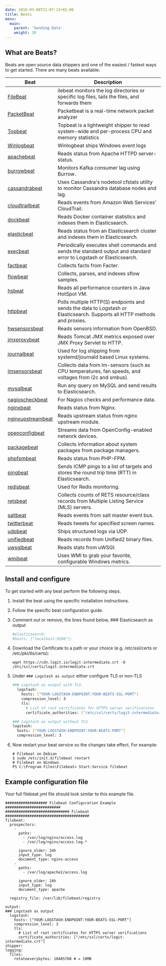```yaml
---
date: 2016-03-08T21:07:13+01:00
title: Beats
menu:
  main:
    parent: 'Sending Data'
    weight: 10
---
```


## What are Beats?

Beats are open source data shippers and one of the easiest / fastest ways to get started. There are many beats available:

Beat | Description
--- | ---
[FileBeat](https://www.elastic.co/guide/en/beats/filebeat/current/filebeat-installation.html) | ilebeat monitors the log directories or specific log files, tails the files, and forwards them
[PacketBeat](https://www.elastic.co/guide/en/beats/packetbeat/current/packetbeat-installation.html) | Packetbeat is a real-time network packet analyzer
[Topbeat](https://www.elastic.co/guide/en/beats/topbeat/current/topbeat-installation.html) | Topbeat is a lightweight shipper  to read system-wide and per-process CPU and memory statistics
[Winlogbeat](https://www.elastic.co/guide/en/beats/winlogbeat/current/winlogbeat-installation.html) | Winlogbeat ships Windows event logs
[apachebeat](https://github.com/radoondas/apachebeat) | Reads status from Apache HTTPD server-status.
[burrowbeat](https://github.com/goomzee/burrowbeat) | Monitors Kafka consumer lag using Burrow.
[cassandrabeat](https://github.com/goomzee/cassandrabeat) | Uses Cassandra's nodetool cfstats utility to monitor Cassandra database nodes and lag.
[cloudtrailbeat](https://github.com/aidan-/cloudtrailbeat) | Reads events from Amazon Web Services' CloudTrail.
[dockbeat](https://github.com/Ingensi/dockbeat) | Reads Docker container statistics and indexes them in Elasticsearch.
[elasticbeat](https://github.com/radoondas/elasticbeat) | Reads status from an Elasticsearch cluster and indexes them in Elasticsearch.
[execbeat](https://github.com/christiangalsterer/execbeat) | Periodically executes shell commands and sends the standard output and standard error to Logstash or Elasticsearch.
[factbeat](https://github.com/jarpy/factbeat) | Collects facts from Facter.
[flowbeat](https://github.com/FStelzer/flowbeat) | Collects, parses, and indexes sflow samples.
[hsbeat](https://github.com/YaSuenag/hsbeat) | Reads all performance counters in Java HotSpot VM.
[httpbeat](https://github.com/christiangalsterer/httpbeat) | Polls multiple HTTP(S) endpoints and sends the data to Logstash or Elasticsearch. Supports all HTTP methods and proxies.
[hwsensorsbeat](https://github.com/jasperla/hwsensorsbeat) | Reads sensors information from OpenBSD.
[jmxproxybeat](https://github.com/radoondas/jmxproxybeat) | Reads Tomcat JMX metrics exposed over JMX Proxy Servlet to HTTP.
[journalbeat](https://github.com/mheese/journalbeat) | Used for log shipping from systemd/journald based Linux systems.
[lmsensorsbeat](https://github.com/eskibars/lmsensorsbeat) | Collects data from lm-sensors (such as CPU temperatures, fan speeds, and voltages from i2c and smbus).
[mysqlbeat](https://github.com/adibendahan/mysqlbeat) | Run any query on MySQL and send results to Elasticsearch.
[nagioscheckbeat](https://github.com/PhaedrusTheGreek/nagioscheckbeat) | For Nagios checks and performance data.
[nginxbeat](https://github.com/mrkschan/nginxbeat) | Reads status from Nginx.
[nginxupstreambeat](https://github.com/2Fast2BCn/nginxupstreambeat) | Reads upstream status from nginx upstream module.
[openconfigbeat](https://github.com/aristanetworks/openconfigbeat) | Streams data from OpenConfig-enabled network devices.
[packagebeat](https://github.com/joehillen/packagebeat) | Collects information about system packages from package managers.
[phpfpmbeat](https://github.com/kozlice/phpfpmbeat) | Reads status from PHP-FPM.
[pingbeat](https://github.com/joshuar/pingbeat) | Sends ICMP pings to a list of targets and stores the round trip time (RTT) in Elasticsearch.
[redisbeat](https://github.com/chrsblck/redisbeat) | Used for Redis monitoring.
[retsbeat](https://github.com/consulthys/retsbeat) | Collects counts of RETS resource/class records from Multiple Listing Service (MLS) servers.
[saltbeat](https://github.com/martinhoefling/saltbeat) | Reads events from salt master event bus.
[twitterbeat](https://github.com/buehler/go-elastic-twitterbeat) | Reads tweets for specified screen names.
[udpbeat](https://github.com/gravitational/udpbeat) | Ships structured logs via UDP.
[unifiedbeat](https://github.com/cleesmith/unifiedbeat) | Reads records from Unified2 binary files.
[uwsgibeat](https://github.com/mrkschan/uwsgibeat) | Reads stats from uWSGI.
[wmibeat](https://github.com/eskibars/wmibeat) | Uses WMI to grab your favorite, configurable Windows metrics.

## Install and configure

To get started with any beat perform the following steps.

1. Install the beat using the specific installation instructions.
1. Follow the specific beat configuration guide.

1. Comment out or remove, the lines found below, ### Elasticsearch as output

    ```sh
    #elasticsearch:
    #hosts: ["localhost:9200"]:
    ```

2. Download the Certificate to a path or your choice (e.g. /etc/ssl/certs or /etc/pki/tls/certs):

    ```
    wget https://cdn.logit.io/logit-intermediate.crt -O /etc/ssl/certs/logit-intermediate.crt
    ```

3. Under `### Logstash as output` either configure TLS or non-TLS

    ```sh
    ### Logstash as output with TLS
      logstash:
        hosts: ["YOUR-LOGSTASH-ENDPOINT:YOUR-BEATS-SSL-PORT"]
        compression_level: 3
        tls:
          # List of root certificates for HTTPS server verifications
          certificate_authorities: ["/etc/ssl/certs/logit-intermediate.crt"]
    ```

    ```sh
    ### Logstash as output without TLS
    logstash:
      hosts: ["YOUR-LOGSTASH-ENDPOINT:YOUR-BEATS-PORT"]
      compression_level: 3
    ```

4. Now restart your beat service so the changes take effect. For example:

    ```
    # Filebeat on Debian
    $ sudo /etc/init.d/filebeat restart
    # Filebeat on Windows
    PS C:\Program Files\Filebeat> Start-Service filebeat
    ```

## Example configuration file

Your full filebeat.yml file should look similar to this example file.

```
################### Filebeat Configuration Example #########################
############################# Filebeat ######################################
filebeat:
  prospectors:
    -
      paths:
        - /var/log/nginx/access.log
        - /var/log/nginx/access.log.*

      ignore_older: 24h
      input_type: log
      document_type: nginx-access
    -
      paths:
        - /var/log/apache2/access.log

      ignore_older: 24h
      input_type: log
      document_type: apache

  registry_file: /var/lib/filebeat/registry

output:
### Logstash as output
  logstash:
    hosts: ["YOUR-LOGSTASH-ENDPOINT:YOUR-BEATS-SSL-PORT"]
    compression_level: 3
    tls:
      # List of root certificates for HTTPS server verifications
      certificate_authorities: ["/etc/ssl/certs/logit-intermediate.crt"]
shipper:
logging:
  files:
    rotateeverybytes: 10485760 # = 10MB
```
